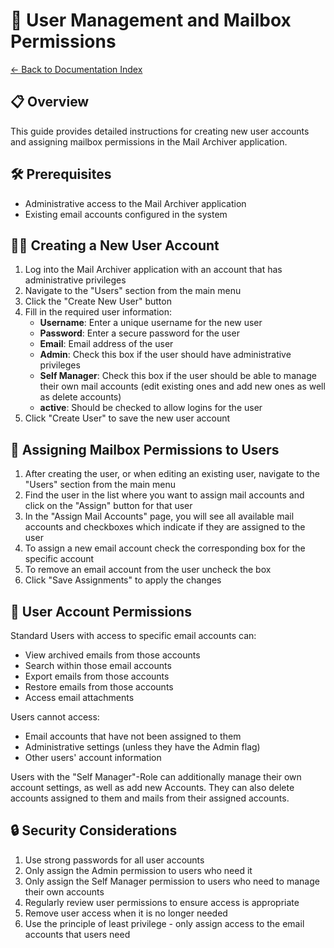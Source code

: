 # 👥 User Management and Mailbox Permissions

[← Back to Documentation Index](Index.md)

## 📋 Overview

This guide provides detailed instructions for creating new user accounts and assigning mailbox permissions in the Mail Archiver application.


## 🛠️ Prerequisites

- Administrative access to the Mail Archiver application
- Existing email accounts configured in the system

## 🧑‍💻 Creating a New User Account

1. Log into the Mail Archiver application with an account that has administrative privileges
2. Navigate to the "Users" section from the main menu
3. Click the "Create New User" button
4. Fill in the required user information:
   - **Username**: Enter a unique username for the new user
   - **Password**: Enter a secure password for the user
   - **Email**: Email address of the user
   - **Admin**: Check this box if the user should have administrative privileges
   - **Self Manager**: Check this box if the user should be able to manage their own mail accounts (edit existing ones and add new ones as well as delete accounts)
   - **active**: Should be checked to allow logins for the user
5. Click "Create User" to save the new user account

## 🔐 Assigning Mailbox Permissions to Users

1. After creating the user, or when editing an existing user, navigate to the "Users" section from the main menu
2. Find the user in the list where you want to assign mail accounts and click on the "Assign" button for that user
3. In the "Assign Mail Accounts" page, you will see all available mail accounts and checkboxes which indicate if they are assigned to the user
5. To assign a new email account check the corresponding box for the specific account
6. To remove an email account from the user uncheck the box
7. Click "Save Assignments" to apply the changes

## 👤 User Account Permissions

Standard Users with access to specific email accounts can:
- View archived emails from those accounts
- Search within those email accounts
- Export emails from those accounts
- Restore emails from those accounts
- Access email attachments

Users cannot access:
- Email accounts that have not been assigned to them
- Administrative settings (unless they have the Admin flag)
- Other users' account information

Users with the "Self Manager"-Role can additionally manage their own account settings, as well as add new Accounts. They can also delete accounts assigned to them and mails from their assigned accounts.

## 🔒 Security Considerations

1. Use strong passwords for all user accounts
2. Only assign the Admin permission to users who need it
3. Only assign the Self Manager permission to users who need to manage their own accounts
4. Regularly review user permissions to ensure access is appropriate
5. Remove user access when it is no longer needed
6. Use the principle of least privilege - only assign access to the email accounts that users need
